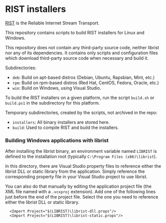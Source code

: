 # RIST installers

[RIST](https://code.videolan.org/rist) is the Reliable Internet Stream Transport.

This repository contains scripts to build RIST installers for Linux and Windows.

This repository does not contain any third-party source code, neither librist
nor any of its dependencies. It contains only scripts and configuration files
which download third-party source code when necessary and build it.

Subdirectories:

- `deb`: Build on apt-based distros (Debian, Ubuntu, Rapsbian, Mint, etc.)
- `rpm`: Build on rpm-based distros (Red Hat, CentOS, Fedora, Oracle, etc.)
- `win`: Build on Windows, using Visual Studio.

To build the RIST installers on a given platform, run the script `build.sh` or
`build.ps1` in the subdirectory for this platform.

Temporary subdirectories, created by the scripts, not archived in the repo:

- `installers`: All binary installers are stored here.
- `build`: Used to compile RIST and build the installers.

### Building Windows applications with librist

After installing the librist binary, an environment variable named `LIBRIST` is
defined to the installation root (typically `C:\Program Files (x86)\librist`).

In this directory, there are Visual Studio property files to reference either
the librist DLL or static library from the application. Simply reference the
corresponding property file in your Visual Studio project to use librist.

You can also do that manually by editing the application project file (the XML
file named with a `.vcxproj` extension). Add one of the following lines just
before the end of the project file. Select the one you need to reference either
the librist DLL or static library.

~~~
  <Import Project="$(LIBRIST)\librist-dll.props"/>
  <Import Project="$(LIBRIST)\librist-static.props"/>
~~~
